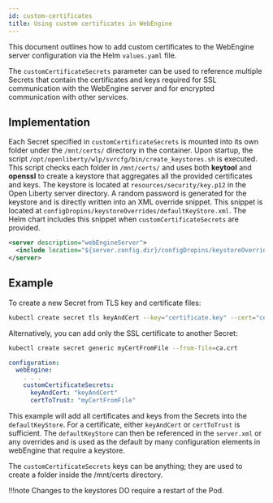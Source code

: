 ```yaml
---
id: custom-certificates
title: Using custom certificates in WebEngine
---
```


This document outlines how to add custom certificates to the WebEngine server configuration via the Helm `values.yaml` file.

The `customCertificateSecrets` parameter can be used to reference multiple Secrets that contain the certificates and keys required for SSL communication with the WebEngine server and for encrypted communication with other services.

## Implementation

Each Secret specified in `customCertificateSecrets` is mounted into its own folder under the `/mnt/certs/` directory in the container.
Upon startup, the script `/opt/openliberty/wlp/svrcfg/bin/create_keystores.sh` is executed. This script checks each folder in `/mnt/certs/` and uses both **keytool** and **openssl** to create a keystore that aggregates all the provided certificates and keys.
The keystore is located at `resources/security/key.p12` in the Open Liberty server directory.
A random password is generated for the keystore and is directly written into an XML override snippet. This snippet is located at `configDropins/keystoreOverrides/defaultKeyStore.xml`. The Helm chart includes this snippet when `customCertificateSecrets` are provided.

```xml
<server description="webEngineServer">
  <include location="${server.config.dir}/configDropins/keystoreOverrides/defaultKeyStore.xml"/>
</server>
```

## Example

To create a new Secret from TLS key and certificate files:

```sh
kubectl create secret tls keyAndCert --key="certificate.key" --cert="certificate.crt"
```

Alternatively, you can add only the SSL certificate to another Secret:
```sh
kubectl create secret generic myCertFromFile --from-file=ca.crt
```

```yaml
configuration:
  webEngine:
    . . .
    customCertificateSecrets:
      keyAndCert: "keyAndCert"
      certToTrust: "myCertFromFile"
```

This example will add all certificates and keys from the Secrets into the `defaultKeyStore`. For a certificate, either `keyAndCert` or `certToTrust` is sufficient. The `defaultKeyStore` can then be referenced in the `server.xml` or any overrides and is used as the default by many configuration elements in webEngine that require a keystore.

The `customCertificateSecrets` keys can be anything; they are used to create a folder inside the /mnt/certs directory.

!!!note
       Changes to the keystores DO require a restart of the Pod.
